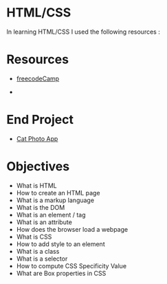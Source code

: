 # HTML/CSS

In learning HTML/CSS I used the following resources :

# Resources 
- [freecodeCamp](https://www.freecodecamp.org/learn/2022/responsive-web-design)

- 

# End Project

- [Cat Photo App](https://www.freecodecamp.org/learn/2022/responsive-web-design/#learn-html-by-building-a-cat-photo-app)


# Objectives
- What is HTML
- How to create an HTML page
- What is a markup language
- What is the DOM
- What is an element / tag
- What is an attribute
- How does the browser load a webpage
- What is CSS
- How to add style to an element
- What is a class
- What is a selector
- How to compute CSS Specificity Value
- What are Box properties in CSS


